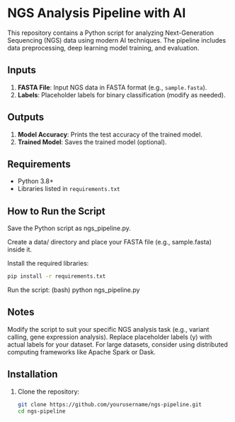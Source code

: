 # NGS Analysis Pipeline with AI

This repository contains a Python script for analyzing Next-Generation Sequencing (NGS) data using modern AI techniques. The pipeline includes data preprocessing, deep learning model training, and evaluation.

## Inputs
1. **FASTA File**: Input NGS data in FASTA format (e.g., `sample.fasta`).
2. **Labels**: Placeholder labels for binary classification (modify as needed).

## Outputs
1. **Model Accuracy**: Prints the test accuracy of the trained model.
2. **Trained Model**: Saves the trained model (optional).

## Requirements
- Python 3.8+
- Libraries listed in `requirements.txt`

## How to Run the Script
Save the Python script as ngs_pipeline.py.

Create a data/ directory and place your FASTA file (e.g., sample.fasta) inside it.

Install the required libraries:
```bash
pip install -r requirements.txt
```

Run the script:
(bash)    python ngs_pipeline.py

## Notes
Modify the script to suit your specific NGS analysis task (e.g., variant calling, gene expression analysis).
Replace placeholder labels (y) with actual labels for your dataset.
For large datasets, consider using distributed computing frameworks like Apache Spark or Dask.

## Installation
1. Clone the repository:
   ```bash
   git clone https://github.com/yourusername/ngs-pipeline.git
   cd ngs-pipeline


